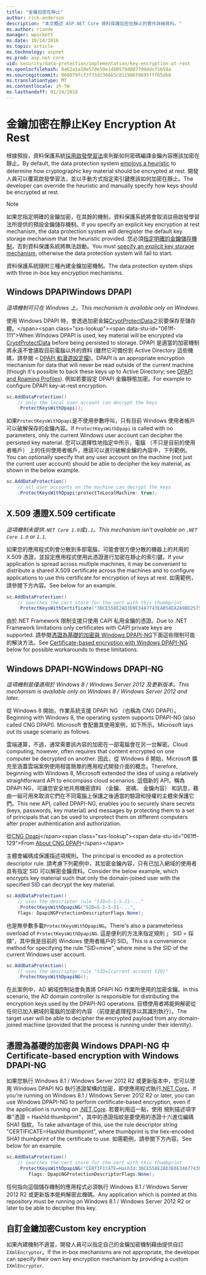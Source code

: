 ```yaml
---
title: "金鑰加密在靜止"
author: rick-anderson
description: "本文概述 ASP.NET Core 資料保護加密在靜止的實作詳細資料。"
ms.author: riande
manager: wpickett
ms.date: 10/14/2016
ms.topic: article
ms.technology: aspnet
ms.prod: asp.net-core
uid: security/data-protection/implementation/key-encryption-at-rest
ms.openlocfilehash: 0a62a1a10e578e59e1d80579d80779d4dcf1658a
ms.sourcegitcommit: 060879fcf3f73d2366b5c811986f8695fff65db8
ms.translationtype: MT
ms.contentlocale: zh-TW
ms.lasthandoff: 01/24/2018
---
```

# <a name="key-encryption-at-rest"></a><span data-ttu-id="061ff-103">金鑰加密在靜止</span><span class="sxs-lookup"><span data-stu-id="061ff-103">Key Encryption At Rest</span></span>

<a name="data-protection-implementation-key-encryption-at-rest"></a>

<span data-ttu-id="061ff-104">根據預設，資料保護系統[採用啟發學習法](xref:security/data-protection/configuration/default-settings)來判斷如何密碼編譯金鑰內容應該加密在靜止。</span><span class="sxs-lookup"><span data-stu-id="061ff-104">By default, the data protection system [employs a heuristic](xref:security/data-protection/configuration/default-settings) to determine how cryptographic key material should be encrypted at rest.</span></span> <span data-ttu-id="061ff-105">開發人員可以覆寫啟發學習法，並以手動方式指定索引鍵應該如何加密在靜止。</span><span class="sxs-lookup"><span data-stu-id="061ff-105">The developer can override the heuristic and manually specify how keys should be encrypted at rest.</span></span>

> [!NOTE]
> <span data-ttu-id="061ff-106">如果您指定明確的金鑰加密，在其餘的機制，資料保護系統將會取消註冊啟發學習法所提供的預設金鑰儲存機制。</span><span class="sxs-lookup"><span data-stu-id="061ff-106">If you specify an explicit key encryption at rest mechanism, the data protection system will deregister the default key storage mechanism that the heuristic provided.</span></span> <span data-ttu-id="061ff-107">您必須[指定明確的金鑰儲存機制](key-storage-providers.md#data-protection-implementation-key-storage-providers)，否則資料保護系統將無法啟動。</span><span class="sxs-lookup"><span data-stu-id="061ff-107">You must [specify an explicit key storage mechanism](key-storage-providers.md#data-protection-implementation-key-storage-providers), otherwise the data protection system will fail to start.</span></span>

<a name="data-protection-implementation-key-encryption-at-rest-providers"></a>

<span data-ttu-id="061ff-108">資料保護系統隨附三種內建金鑰加密機制。</span><span class="sxs-lookup"><span data-stu-id="061ff-108">The data protection system ships with three in-box key encryption mechanisms.</span></span>

## <a name="windows-dpapi"></a><span data-ttu-id="061ff-109">Windows DPAPI</span><span class="sxs-lookup"><span data-stu-id="061ff-109">Windows DPAPI</span></span>

<span data-ttu-id="061ff-110">*這項機制可只在 Windows 上。*</span><span class="sxs-lookup"><span data-stu-id="061ff-110">*This mechanism is available only on Windows.*</span></span>

<span data-ttu-id="061ff-111">使用 Windows DPAPI 時，會透過加密金錀[CryptProtectData](https://msdn.microsoft.com/library/windows/desktop/aa380261(v=vs.85).aspx)之前要保存至儲存體。</span><span class="sxs-lookup"><span data-stu-id="061ff-111">When Windows DPAPI is used, key material will be encrypted via [CryptProtectData](https://msdn.microsoft.com/library/windows/desktop/aa380261(v=vs.85).aspx) before being persisted to storage.</span></span> <span data-ttu-id="061ff-112">DPAPI 是適當的加密機制將永遠不會讀取目前電腦以外的資料 (雖然它可備份到 Active Directory 這些機碼，請參閱 < [DPAPI 和漫遊設定檔](https://support.microsoft.com/kb/309408/#6))。</span><span class="sxs-lookup"><span data-stu-id="061ff-112">DPAPI is an appropriate encryption mechanism for data that will never be read outside of the current machine (though it's possible to back these keys up to Active Directory; see [DPAPI and Roaming Profiles](https://support.microsoft.com/kb/309408/#6)).</span></span> <span data-ttu-id="061ff-113">例如若要設定 DPAPI 金鑰靜態加密。</span><span class="sxs-lookup"><span data-stu-id="061ff-113">For example to configure DPAPI key-at-rest encryption.</span></span>

```csharp
sc.AddDataProtection()
    // only the local user account can decrypt the keys
    .ProtectKeysWithDpapi();
```

<span data-ttu-id="061ff-114">如果`ProtectKeysWithDpapi`是不使用參數呼叫，只有目前 Windows 使用者帳戶可以破解保存的金鑰內容。</span><span class="sxs-lookup"><span data-stu-id="061ff-114">If `ProtectKeysWithDpapi` is called with no parameters, only the current Windows user account can decipher the persisted key material.</span></span> <span data-ttu-id="061ff-115">您可以選擇性地指定中所示，電腦 （不只是目前的使用者帳戶） 上的任何使用者帳戶，應該可以進行破解金鑰的內容中，下列範例。</span><span class="sxs-lookup"><span data-stu-id="061ff-115">You can optionally specify that any user account on the machine (not just the current user account) should be able to decipher the key material, as shown in the below example.</span></span>

```csharp
sc.AddDataProtection()
    // all user accounts on the machine can decrypt the keys
    .ProtectKeysWithDpapi(protectToLocalMachine: true);
```

## <a name="x509-certificate"></a><span data-ttu-id="061ff-116">X.509 憑證</span><span class="sxs-lookup"><span data-stu-id="061ff-116">X.509 certificate</span></span>

<span data-ttu-id="061ff-117">*這項機制未提供`.NET Core 1.0`或`1.1`。*</span><span class="sxs-lookup"><span data-stu-id="061ff-117">*This mechanism isn't available on `.NET Core 1.0` or `1.1`.*</span></span>

<span data-ttu-id="061ff-118">如果您的應用程式則會分散到多部電腦，可能會很方便分散的機器上的共用的 X.509 憑證，並設定應用程式使用此憑證進行加密在靜止的索引鍵。</span><span class="sxs-lookup"><span data-stu-id="061ff-118">If your application is spread across multiple machines, it may be convenient to distribute a shared X.509 certificate across the machines and to configure applications to use this certificate for encryption of keys at rest.</span></span> <span data-ttu-id="061ff-119">如需範例，請參閱下方內容。</span><span class="sxs-lookup"><span data-stu-id="061ff-119">See below for an example.</span></span>

```csharp
sc.AddDataProtection()
    // searches the cert store for the cert with this thumbprint
    .ProtectKeysWithCertificate("3BCE558E2AD3E0E34A7743EAB5AEA2A9BD2575A0");
```

<span data-ttu-id="061ff-120">由於.NET Framework 限制支援只使用 CAPI 私用金鑰的憑證。</span><span class="sxs-lookup"><span data-stu-id="061ff-120">Due to .NET Framework limitations only certificates with CAPI private keys are supported.</span></span> <span data-ttu-id="061ff-121">請參閱[憑證為基礎的加密與 Windows DPAPI-NG](#data-protection-implementation-key-encryption-at-rest-dpapi-ng)下面這些限制可能的解決方法。</span><span class="sxs-lookup"><span data-stu-id="061ff-121">See [Certificate-based encryption with Windows DPAPI-NG](#data-protection-implementation-key-encryption-at-rest-dpapi-ng) below for possible workarounds to these limitations.</span></span>

<a name="data-protection-implementation-key-encryption-at-rest-dpapi-ng"></a>

## <a name="windows-dpapi-ng"></a><span data-ttu-id="061ff-122">Windows DPAPI-NG</span><span class="sxs-lookup"><span data-stu-id="061ff-122">Windows DPAPI-NG</span></span>

<span data-ttu-id="061ff-123">*這項機制是僅適用於 Windows 8 / Windows Server 2012 及更新版本。*</span><span class="sxs-lookup"><span data-stu-id="061ff-123">*This mechanism is available only on Windows 8 / Windows Server 2012 and later.*</span></span>

<span data-ttu-id="061ff-124">從 Windows 8 開始，作業系統支援 DPAPI NG （也稱為 CNG DPAPI）。</span><span class="sxs-lookup"><span data-stu-id="061ff-124">Beginning with Windows 8, the operating system supports DPAPI-NG (also called CNG DPAPI).</span></span> <span data-ttu-id="061ff-125">Microsoft 會配置其使用案例，如下所示。</span><span class="sxs-lookup"><span data-stu-id="061ff-125">Microsoft lays out its usage scenario as follows.</span></span>

   <span data-ttu-id="061ff-126">雲端運算，不過，通常需要該內容的加密在一部電腦會在另一台解密。</span><span class="sxs-lookup"><span data-stu-id="061ff-126">Cloud computing, however, often requires that content encrypted on one computer be decrypted on another.</span></span> <span data-ttu-id="061ff-127">因此，從 Windows 8 開始，Microsoft 擴充至涵蓋雲端案例使用相當簡單的應用程式開發介面的概念。</span><span class="sxs-lookup"><span data-stu-id="061ff-127">Therefore, beginning with Windows 8, Microsoft extended the idea of using a relatively straightforward API to encompass cloud scenarios.</span></span> <span data-ttu-id="061ff-128">這個新的 API，稱為 DPAPI NG，可讓您安全地共用機密資料 （金鑰、 密碼、 金鑰內容） 和訊息，藉由一組可用來取消它們在不同電腦上保護之後適當的驗證和授權的主體來保護它們。</span><span class="sxs-lookup"><span data-stu-id="061ff-128">This new API, called DPAPI-NG, enables you to securely share secrets (keys, passwords, key material) and messages by protecting them to a set of principals that can be used to unprotect them on different computers after proper authentication and authorization.</span></span>

   <span data-ttu-id="061ff-129">從[CNG Dpapi](https://msdn.microsoft.com/library/windows/desktop/hh706794(v=vs.85).aspx)</span><span class="sxs-lookup"><span data-stu-id="061ff-129">From [About CNG DPAPI](https://msdn.microsoft.com/library/windows/desktop/hh706794(v=vs.85).aspx)</span></span>

<span data-ttu-id="061ff-130">主體會編碼成保護描述項規則。</span><span class="sxs-lookup"><span data-stu-id="061ff-130">The principal is encoded as a protection descriptor rule.</span></span> <span data-ttu-id="061ff-131">請考慮下列範例中，其加密金鑰內容，只有已加入網域的使用者具有指定 SID 可以解密金鑰資料。</span><span class="sxs-lookup"><span data-stu-id="061ff-131">Consider the below example, which encrypts key material such that only the domain-joined user with the specified SID can decrypt the key material.</span></span>

```csharp
sc.AddDataProtection()
    // uses the descriptor rule "SID=S-1-5-21-..."
    .ProtectKeysWithDpapiNG("SID=S-1-5-21-...",
    flags: DpapiNGProtectionDescriptorFlags.None);
```

<span data-ttu-id="061ff-132">也是無參數多載`ProtectKeysWithDpapiNG`。</span><span class="sxs-lookup"><span data-stu-id="061ff-132">There's also a parameterless overload of `ProtectKeysWithDpapiNG`.</span></span> <span data-ttu-id="061ff-133">這是便利的方法來指定規則 」 SID = 採擷"，其中我是目前的 Windows 使用者帳戶的 SID。</span><span class="sxs-lookup"><span data-stu-id="061ff-133">This is a convenience method for specifying the rule "SID=mine", where mine is the SID of the current Windows user account.</span></span>

```csharp
sc.AddDataProtection()
    // uses the descriptor rule "SID={current account SID}"
    .ProtectKeysWithDpapiNG();
```

<span data-ttu-id="061ff-134">在此案例中，AD 網域控制站會負責將 DPAPI NG 作業所使用的加密金鑰。</span><span class="sxs-lookup"><span data-stu-id="061ff-134">In this scenario, the AD domain controller is responsible for distributing the encryption keys used by the DPAPI-NG operations.</span></span> <span data-ttu-id="061ff-135">目標使用者將能夠解密從任何已加入網域的電腦的加密的內容 （前提是處理程序以其識別執行）。</span><span class="sxs-lookup"><span data-stu-id="061ff-135">The target user will be able to decipher the encrypted payload from any domain-joined machine (provided that the process is running under their identity).</span></span>

## <a name="certificate-based-encryption-with-windows-dpapi-ng"></a><span data-ttu-id="061ff-136">憑證為基礎的加密與 Windows DPAPI-NG 中</span><span class="sxs-lookup"><span data-stu-id="061ff-136">Certificate-based encryption with Windows DPAPI-NG</span></span>

<span data-ttu-id="061ff-137">如果您執行 Windows 8.1 / Windows Server 2012 R2 或更新版本中，您可以使用 Windows DPAPI NG 執行憑證架構的加密，即使應用程式執行[.NET Core](https://www.microsoft.com/net/core)。</span><span class="sxs-lookup"><span data-stu-id="061ff-137">If you're running on Windows 8.1 / Windows Server 2012 R2 or later, you can use Windows DPAPI-NG to perform certificate-based encryption, even if the application is running on [.NET Core](https://www.microsoft.com/net/core).</span></span> <span data-ttu-id="061ff-138">若要利用這一點，使用 規則描述項字串"憑證 = HashId:thumbprint"，其中的憑證指紋是要使用的憑證十六進位編碼 SHA1 指紋。</span><span class="sxs-lookup"><span data-stu-id="061ff-138">To take advantage of this, use the rule descriptor string "CERTIFICATE=HashId:thumbprint", where thumbprint is the hex-encoded SHA1 thumbprint of the certificate to use.</span></span> <span data-ttu-id="061ff-139">如需範例，請參閱下方內容。</span><span class="sxs-lookup"><span data-stu-id="061ff-139">See below for an example.</span></span>

```csharp
sc.AddDataProtection()
    // searches the cert store for the cert with this thumbprint
    .ProtectKeysWithDpapiNG("CERTIFICATE=HashId:3BCE558E2AD3E0E34A7743EAB5AEA2A9BD2575A0",
        flags: DpapiNGProtectionDescriptorFlags.None);
```

<span data-ttu-id="061ff-140">任何指向這個儲存機制的應用程式必須執行 Windows 8.1 / Windows Server 2012 R2 或更新版本能夠解密此機碼。</span><span class="sxs-lookup"><span data-stu-id="061ff-140">Any application which is pointed at this repository must be running on Windows 8.1 / Windows Server 2012 R2 or later to be able to decipher this key.</span></span>

## <a name="custom-key-encryption"></a><span data-ttu-id="061ff-141">自訂金鑰加密</span><span class="sxs-lookup"><span data-stu-id="061ff-141">Custom key encryption</span></span>

<span data-ttu-id="061ff-142">如果內建機制不適當，開發人員可以指定自己的金鑰加密機制藉由提供自訂`IXmlEncryptor`。</span><span class="sxs-lookup"><span data-stu-id="061ff-142">If the in-box mechanisms are not appropriate, the developer can specify their own key encryption mechanism by providing a custom `IXmlEncryptor`.</span></span>
